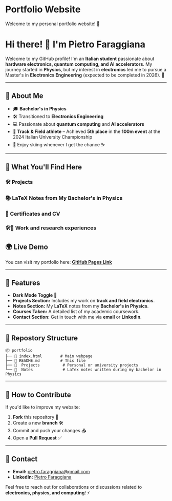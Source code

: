 # Portfolio Website

Welcome to my personal portfolio website! 🚀
# Hi there! 👋 I'm Pietro Faraggiana

Welcome to my GitHub profile! I'm an **Italian student** passionate about **hardware electronics, quantum computing, and AI accelerators**. My journey started in **Physics**, but my interest in **electronics** led me to pursue a Master's in **Electronics Engineering** (expected to be completed in 2026). 🚀

---

## 🔬 About Me
- 🎓 **Bachelor's in Physics**
- 🛠️ Transitioned to **Electronics Engineering**
- 💻 Passionate about **quantum computing** and **AI accelerators**
- 🏃 **Track & Field athlete** – Achieved **5th place** in the **100m event** at the 2024 Italian University Championship
- 🎿 Enjoy skiing whenever I get the chance ⛷️

---

## 📌 What You'll Find Here
### 🛠️ **Projects**
### 📚 **LaTeX Notes from My Bachelor's in Physics**
### 📜 Certificates and CV
### 🛠️🧠 Work and research experiences

## 🌍 Live Demo
You can visit my portfolio here: **[GitHub Pages Link](https://pietrofaraggiana.github.io/)**

---

## 📜 Features
- **Dark Mode Toggle 🌙**
- **Projects Section:** Includes my work on **track and field electronics**.
- **Notes Section:** My **LaTeX** notes from my **Bachelor's in Physics**.
- **Courses Taken:** A detailed list of my academic coursework.
- **Contact Section:** Get in touch with me via **email** or **LinkedIn**.

---

## 📂 Repostory Structure
```
📦 portfolio
├── 📜 index.html        # Main webpage
├── 📜 README.md         # This file
├── 📂  Projects          # Personal or university projects
└── 📂  Notes             # LaTex notes written during my bachelor in Physics
```

---

## 🚀 How to Contribute
If you'd like to improve my website:
1. **Fork** this repository 🍴
2. Create a new **branch** 🛠
3. Commit and push your changes 📤
4. Open a **Pull Request** ✅

---

## 📧 Contact
- **Email:** [pietro.faraggiana@gmail.com](mailto:pietro.faraggiana@gmail.com)
- **LinkedIn:** [Pietro Faraggiana](https://www.linkedin.com/in/pietro-faraggiana-6a1890290/)

Feel free to reach out for collaborations or discussions related to **electronics, physics, and computing**! ⚡
